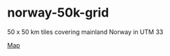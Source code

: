 norway-50k-grid
====================

50 x 50 km tiles covering mainland Norway in UTM 33

[Map](http://turban.github.io/norway-50k-grid/)